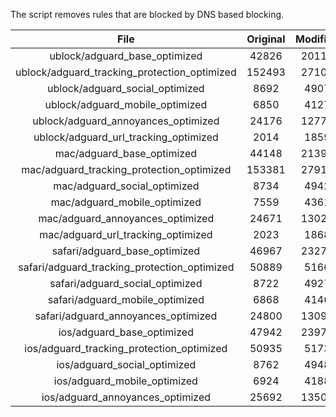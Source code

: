 The script removes rules that are blocked by DNS based blocking.


| File | Original | Modified |
|:----:|:-----:|:-----:|
| ublock/adguard_base_optimized | 42826 | 20112 |
| ublock/adguard_tracking_protection_optimized | 152493 | 27109 |
| ublock/adguard_social_optimized | 8692 | 4907 |
| ublock/adguard_mobile_optimized | 6850 | 4127 |
| ublock/adguard_annoyances_optimized | 24176 | 12770 |
| ublock/adguard_url_tracking_optimized | 2014 | 1859 |
| mac/adguard_base_optimized | 44148 | 21392 |
| mac/adguard_tracking_protection_optimized | 153381 | 27912 |
| mac/adguard_social_optimized | 8734 | 4942 |
| mac/adguard_mobile_optimized | 7559 | 4361 |
| mac/adguard_annoyances_optimized | 24671 | 13024 |
| mac/adguard_url_tracking_optimized | 2023 | 1868 |
| safari/adguard_base_optimized | 46967 | 23279 |
| safari/adguard_tracking_protection_optimized | 50889 | 5166 |
| safari/adguard_social_optimized | 8722 | 4927 |
| safari/adguard_mobile_optimized | 6868 | 4146 |
| safari/adguard_annoyances_optimized | 24800 | 13097 |
| ios/adguard_base_optimized | 47942 | 23976 |
| ios/adguard_tracking_protection_optimized | 50935 | 5173 |
| ios/adguard_social_optimized | 8762 | 4948 |
| ios/adguard_mobile_optimized | 6924 | 4188 |
| ios/adguard_annoyances_optimized | 25692 | 13506 |